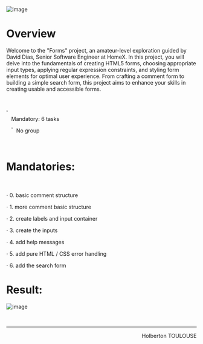 ![image](https://github.com/TessierV/holbertonschool-web_front_end/assets/113889290/490dac7e-cb70-402a-813a-46835a1f6599)

# Overview
Welcome to the "Forms" project, an amateur-level exploration guided by David Dias, Senior Software Engineer at HomeX. In this project, you will delve into the fundamentals of creating HTML5 forms, choosing appropriate input types, applying regular expression constraints, and styling form elements for optimal user experience. From crafting a comment form to building a simple search form, this project aims to enhance your skills in creating usable and accessible forms.

<br><br>
<img align="left" width="2%" alt="Github" src="https://github.com/TessierV/TessierV/assets/113889290/75f76703-549a-45ed-8091-9fdc76ed72eb" />
<p align="left">Mandatory: 6 tasks</p>
<img align="left" width="2%" alt="Github" src="https://github.com/TessierV/TessierV/assets/113889290/f68c3441-c4fe-4af2-90db-a0eb69922241" />
<p align="left">No group</p>

<br>
<h1  align="left">Mandatories:</h1>
<br> 
<p align="left">⋅ 0. basic comment structure</p>
<p align="left">⋅ 1. more comment basic structure</p>
<p align="left">⋅ 2. create labels and input container</p>
<p align="left">⋅ 3. create the inputs</p>
<p align="left">⋅ 4. add help messages</p>
<p align="left">⋅ 5. add pure HTML / CSS error handling</p>
<p align="left">⋅ 6. add the search form</p>

# Result:

![image](https://github.com/TessierV/holbertonschool-web_front_end/assets/113889290/85c1101f-6b11-4393-ab13-756c8e0e0a83)



<br/><hr>
<p align="right">Holberton TOULOUSE</p>
